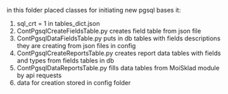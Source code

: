 in this folder placed classes for initiating new pgsql bases it:
1. sql_crt = 1 in tables_dict.json
2. ContPgsqlCreateFieldsTable.py creates field table from json file
3. ContPgsqlDataFieldsTable.py puts in db tables with fields descriptions they are creating from json files in config
4. ContPgsqlCreateReportsTable.py creates report data tables with fields and types from fields tables in db
5. ContPgsqlDataReportsTable.py fills data tables from MoiSklad module by api requests
6. data for creation stored in config folder